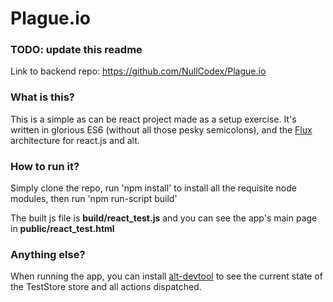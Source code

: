 # Plague.io

### TODO: update this readme

Link to backend repo: https://github.com/NullCodex/Plague.io

### What is this?

This is a simple as can be react project made as a setup exercise.
It's written in glorious ES6 (without all those pesky semicolons), and the [Flux](https://facebook.github.io/flux/docs/overview.html) architecture for react.js and alt.

### How to run it?

Simply clone the repo, run 'npm install' to install all the requisite node modules, then run 'npm run-script build'

The built js file is **build/react_test.js** and you can see the app's main page in **public/react_test.html**

### Anything else?

When running the app, you can install [alt-devtool](https://github.com/goatslacker/alt-devtool) to see the current state of the TestStore store and all actions dispatched.
